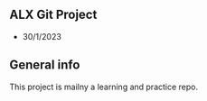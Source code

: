 ## ALX Git Project
* 30/1/2023

## General info
This project is mailny a learning and practice repo.
